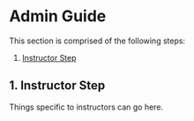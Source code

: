 # Admin Guide

This section is comprised of the following steps:

1. [Instructor Step](#1-instructor-step)

## 1. Instructor Step

Things specific to instructors can go here.
